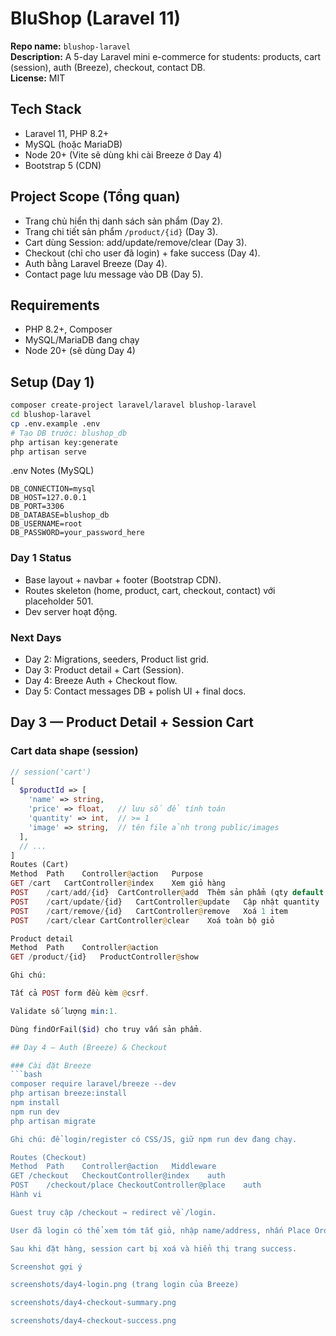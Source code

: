 # BluShop (Laravel 11)

**Repo name:** `blushop-laravel`  
**Description:** A 5-day Laravel mini e-commerce for students: products, cart (session), auth (Breeze), checkout, contact DB.  
**License:** MIT

## Tech Stack

- Laravel 11, PHP 8.2+
- MySQL (hoặc MariaDB)
- Node 20+ (Vite sẽ dùng khi cài Breeze ở Day 4)
- Bootstrap 5 (CDN)

## Project Scope (Tổng quan)

- Trang chủ hiển thị danh sách sản phẩm (Day 2).
- Trang chi tiết sản phẩm `/product/{id}` (Day 3).
- Cart dùng Session: add/update/remove/clear (Day 3).
- Checkout (chỉ cho user đã login) + fake success (Day 4).
- Auth bằng Laravel Breeze (Day 4).
- Contact page lưu message vào DB (Day 5).

## Requirements

- PHP 8.2+, Composer
- MySQL/MariaDB đang chạy
- Node 20+ (sẽ dùng Day 4)

## Setup (Day 1)

```bash
composer create-project laravel/laravel blushop-laravel
cd blushop-laravel
cp .env.example .env
# Tạo DB trước: blushop_db
php artisan key:generate
php artisan serve
```

.env Notes (MySQL)

```env
DB_CONNECTION=mysql
DB_HOST=127.0.0.1
DB_PORT=3306
DB_DATABASE=blushop_db
DB_USERNAME=root
DB_PASSWORD=your_password_here
```

### Day 1 Status

- Base layout + navbar + footer (Bootstrap CDN).
- Routes skeleton (home, product, cart, checkout, contact) với placeholder 501.
- Dev server hoạt động.

### Next Days

- Day 2: Migrations, seeders, Product list grid.
- Day 3: Product detail + Cart (Session).
- Day 4: Breeze Auth + Checkout flow.
- Day 5: Contact messages DB + polish UI + final docs.

## Day 3 — Product Detail + Session Cart

### Cart data shape (session)
```php
// session('cart')
[
  $productId => [
    'name' => string,
    'price' => float,   // lưu số để tính toán
    'quantity' => int,  // >= 1
    'image' => string,  // tên file ảnh trong public/images
  ],
  // ...
]
Routes (Cart)
Method	Path	Controller@action	Purpose
GET	/cart	CartController@index	Xem giỏ hàng
POST	/cart/add/{id}	CartController@add	Thêm sản phẩm (qty default 1)
POST	/cart/update/{id}	CartController@update	Cập nhật quantity
POST	/cart/remove/{id}	CartController@remove	Xoá 1 item
POST	/cart/clear	CartController@clear	Xoá toàn bộ giỏ

Product detail
Method	Path	Controller@action
GET	/product/{id}	ProductController@show

Ghi chú:

Tất cả POST form đều kèm @csrf.

Validate số lượng min:1.

Dùng findOrFail($id) cho truy vấn sản phẩm.

## Day 4 — Auth (Breeze) & Checkout

### Cài đặt Breeze
```bash
composer require laravel/breeze --dev
php artisan breeze:install
npm install
npm run dev
php artisan migrate

Ghi chú: để login/register có CSS/JS, giữ npm run dev đang chạy.

Routes (Checkout)
Method	Path	Controller@action	Middleware
GET	/checkout	CheckoutController@index	auth
POST	/checkout/place	CheckoutController@place	auth
Hành vi

Guest truy cập /checkout → redirect về /login.

User đã login có thể xem tóm tắt giỏ, nhập name/address, nhấn Place Order.

Sau khi đặt hàng, session cart bị xoá và hiển thị trang success.

Screenshot gợi ý

screenshots/day4-login.png (trang login của Breeze)

screenshots/day4-checkout-summary.png

screenshots/day4-checkout-success.png